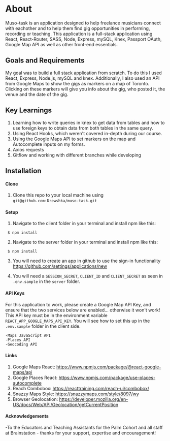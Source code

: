 # About

Muso-task is an application designed to help freelance musicians connect with eachother and to help them find gig opportunities in performing, recording or teaching.
This application is a full-stack application using React, React-Router, SASS, Node, Express, mySQL, Knex, Passport OAuth, Google Map API as well as other front-end essentials.

## Goals and Requirements

My goal was to build a full stack application from scratch. To do this I used React, Express, Node.js, mySQL and knex. Additionally, I also used an API from Google Maps to show the gigs as markers on a map of Toronto. Clicking on these markers will give you info about the gig, who posted it, the venue and the date of the gig.

## Key Learnings

1. Learning how to write queries in knex to get data from tables and how to use foreign keys to obtain data from both tables in the same query.
2. Using React Hooks, which weren't covered in-depth during our course.
3. Using the Google Maps API to set markers on the map and Autocomplete inputs on my forms.
4. Axios requests
5. Gitflow and working with different branches while developing

## Installation

#### Clone

1. Clone this repo to your local machine using `git@github.com:Drewshka/muso-task.git`

#### Setup

1. Navigate to the client folder in your terminal and install npm like this:

```
 $ npm install
```

2. Navigate to the server folder in your terminal and install npm like this:

```
 $ npm install
```

3. You will need to create an app in github to use the sign-in functionality https://github.com/settings/applications/new

4. You will need a `SESSION_SECRET`, `CLIENT_ID` and `CLIENT_SECRET` as seen in `.env.sample` in the `server` folder.

#### API Keys

For this application to work, please create a Google Map API Key, and ensure that the two services below are enabled... otherwise it won't work! This API key must be in the environment variable `REACT_APP_GOOGLE_MAPS_API_KEY`. You will see how to set this up in the `.env.sample` folder in the client side.

    -Maps JavaScript API
    -Places API
    -Geocoding API

#### Links

1. Google Maps React: https://www.npmjs.com/package/@react-google-maps/api
2. Google Places React: https://www.npmjs.com/package/use-places-autocomplete
3. Reach Combobox: https://reacttraining.com/reach-ui/combobox/
4. Snazzy Maps Style: https://snazzymaps.com/style/8097/wy
5. Browser Geolocation: https://developer.mozilla.org/en-US/docs/Web/API/Geolocation/getCurrentPosition

#### Acknowledgements

-To the Educators and Teaching Assistants for the Palm Cohort and all staff at Brainstation - thanks for your support, expertise and encouragement!
